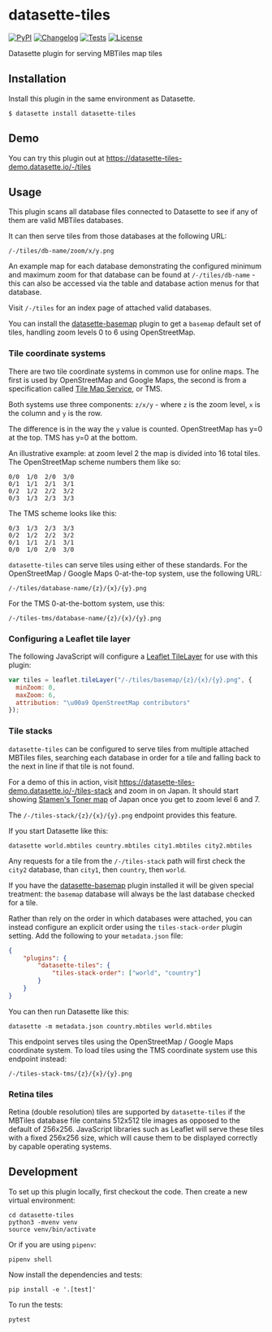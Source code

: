 # datasette-tiles

[![PyPI](https://img.shields.io/pypi/v/datasette-tiles.svg)](https://pypi.org/project/datasette-tiles/)
[![Changelog](https://img.shields.io/github/v/release/simonw/datasette-tiles?include_prereleases&label=changelog)](https://github.com/simonw/datasette-tiles/releases)
[![Tests](https://github.com/simonw/datasette-tiles/workflows/Test/badge.svg)](https://github.com/simonw/datasette-tiles/actions?query=workflow%3ATest)
[![License](https://img.shields.io/badge/license-Apache%202.0-blue.svg)](https://github.com/simonw/datasette-tiles/blob/main/LICENSE)

Datasette plugin for serving MBTiles map tiles

## Installation

Install this plugin in the same environment as Datasette.

    $ datasette install datasette-tiles

## Demo

You can try this plugin out at https://datasette-tiles-demo.datasette.io/-/tiles

## Usage

This plugin scans all database files connected to Datasette to see if any of them are valid MBTiles databases.

It can then serve tiles from those databases at the following URL:

    /-/tiles/db-name/zoom/x/y.png

An example map for each database demonstrating the configured minimum and maximum zoom for that database can be found at `/-/tiles/db-name` - this can also be accessed via the table and database action menus for that database.

Visit `/-/tiles` for an index page of attached valid databases.

You can install the [datasette-basemap](https://datasette.io/plugins/datasette-basemap) plugin to get a `basemap` default set of tiles, handling zoom levels 0 to 6 using OpenStreetMap.

### Tile coordinate systems

There are two tile coordinate systems in common use for online maps. The first is used by OpenStreetMap and Google Maps, the second is from a specification called [Tile Map Service](https://en.wikipedia.org/wiki/Tile_Map_Service), or TMS.

Both systems use three components: `z/x/y` - where `z` is the zoom level, `x` is the column and `y` is the row.

The difference is in the way the `y` value is counted. OpenStreetMap has y=0 at the top. TMS has y=0 at the bottom.

An illustrative example: at zoom level 2 the map is divided into 16 total tiles. The OpenStreetMap scheme numbers them like so:

    0/0  1/0  2/0  3/0
    0/1  1/1  2/1  3/1
    0/2  1/2  2/2  3/2
    0/3  1/3  2/3  3/3

The TMS scheme looks like this:

    0/3  1/3  2/3  3/3
    0/2  1/2  2/2  3/2
    0/1  1/1  2/1  3/1
    0/0  1/0  2/0  3/0

`datasette-tiles` can serve tiles using either of these standards. For the OpenStreetMap / Google Maps 0-at-the-top system, use the following URL:

    /-/tiles/database-name/{z}/{x}/{y}.png

For the TMS 0-at-the-bottom system, use this:

    /-/tiles-tms/database-name/{z}/{x}/{y}.png

### Configuring a Leaflet tile layer

The following JavaScript will configure a [Leaflet TileLayer](https://leafletjs.com/reference-1.7.1.html#tilelayer) for use with this plugin:

```javascript
var tiles = leaflet.tileLayer("/-/tiles/basemap/{z}/{x}/{y}.png", {
  minZoom: 0,
  maxZoom: 6,
  attribution: "\u00a9 OpenStreetMap contributors"
});
```

### Tile stacks

`datasette-tiles` can be configured to serve tiles from multiple attached MBTiles files, searching each database in order for a tile and falling back to the next in line if that tile is not found.

For a demo of this in action, visit https://datasette-tiles-demo.datasette.io/-/tiles-stack and zoom in on Japan. It should start showing [Stamen's Toner map](maps.stamen.com) of Japan once you get to zoom level 6 and 7.

The `/-/tiles-stack/{z}/{x}/{y}.png` endpoint provides this feature.

If you start Datasette like this:

    datasette world.mbtiles country.mbtiles city1.mbtiles city2.mbtiles

Any requests for a tile from the `/-/tiles-stack` path will first check the `city2` database, than `city1`, then `country`, then `world`.

If you have the [datasette-basemap](https://datasette.io/plugins/datasette-basemap) plugin installed it will be given special treatment: the `basemap` database will always be the last database checked for a tile.

Rather than rely on the order in which databases were attached, you can instead configure an explicit order using the `tiles-stack-order` plugin setting. Add the following to your `metadata.json` file:

```json
{
    "plugins": {
        "datasette-tiles": {
            "tiles-stack-order": ["world", "country"]
        }
    }
}
```

You can then run Datasette like this:

    datasette -m metadata.json country.mbtiles world.mbtiles

This endpoint serves tiles using the OpenStreetMap / Google Maps coordinate system. To load tiles using the TMS coordinate system use this endpoint instead:

    /-/tiles-stack-tms/{z}/{x}/{y}.png

### Retina tiles

Retina (double resolution) tiles are supported by `datasette-tiles` if the MBTiles database file contains 512x512 tile images as opposed to the default of 256x256. JavaScript libraries such as Leaflet will serve these tiles with a fixed 256x256 size, which will cause them to be displayed correctly by capable operating systems.

## Development

To set up this plugin locally, first checkout the code. Then create a new virtual environment:

    cd datasette-tiles
    python3 -mvenv venv
    source venv/bin/activate

Or if you are using `pipenv`:

    pipenv shell

Now install the dependencies and tests:

    pip install -e '.[test]'

To run the tests:

    pytest
